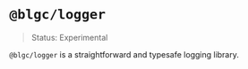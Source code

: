 # `@blgc/logger`
> Status: Experimental

`@blgc/logger` is a straightforward and typesafe logging library.